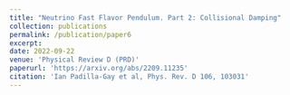 ```yaml
---
title: "Neutrino Fast Flavor Pendulum. Part 2: Collisional Damping"
collection: publications
permalink: /publication/paper6
excerpt: 
date: 2022-09-22
venue: 'Physical Review D (PRD)'
paperurl: 'https://arxiv.org/abs/2209.11235'
citation: 'Ian Padilla-Gay et al, Phys. Rev. D 106, 103031'
---
```


